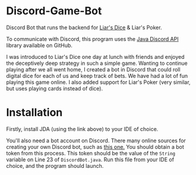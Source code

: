 # Discord-Game-Bot
Discord Bot that runs the backend for [Liar's Dice](https://en.wikipedia.org/wiki/Liar%27s_dice) &amp; Liar's Poker.

To communicate with Discord, this program uses the [Java Discord API](https://github.com/DV8FromTheWorld/JDA) library available on GitHub.


I was introduced to Liar's Dice one day at lunch with friends and enjoyed the deceptively deep strategy in such a simple game.
Wanting to continue playing after we all went home, I created a bot in Discord that could roll digital dice for each of us and keep track of bets.
We have had a lot of fun playing this game online. I also added support for Liar's Poker (very similar, but uses playing cards instead of dice).

# Installation
Firstly, install JDA (using the link above) to your IDE of choice.

You'll also need a bot account on Discord. There many online sources for creating your own Discord bot, such as [this one.](https://docs.discord.red/en/stable/bot_application_guide.html) You should obtain a bot token from this process. This token should be the value of the `String` variable on Line 23 of `DiscordBot.java`. Run this file from your IDE of choice, and the program should launch.
